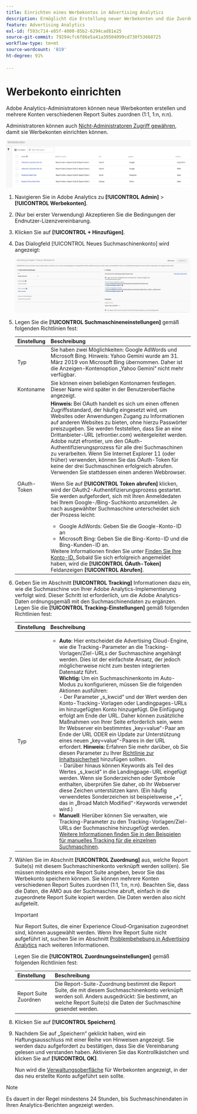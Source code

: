 ```yaml
---
title: Einrichten eines Werbekontos in Advertising Analytics
description: Ermöglicht die Erstellung neuer Werbekonten und die Zuordnung mehrerer Konten zu mehreren Report Suites.
feature: Advertising Analytics
exl-id: f593c714-e85f-4000-85b2-6294cad81e25
source-git-commit: 79294cfc6f86e5a41a39504099cd730f53668725
workflow-type: tm+mt
source-wordcount: '819'
ht-degree: 91%

---
```


# Werbekonto einrichten

Adobe Analytics-Administratoren können neue Werbekonten erstellen und mehrere Konten verschiedenen Report Suites zuordnen (1:1, 1:n, n:n).

Administratoren können auch [Nicht-Administratoren Zugriff gewähren](/help/integrate/c-advertising-analytics/overview.md#section_FCC58EB635954A32990D4E67B52B4369), damit sie Werbekonten einrichten können.

![](assets/aa_accounts.png)

1. Navigieren Sie in Adobe Analytics zu **[!UICONTROL Admin]** > **[!UICONTROL Werbekonten]**.
1. (Nur bei erster Verwendung) Akzeptieren Sie die Bedingungen der Endnutzer-Lizenzvereinbarung.
1. Klicken Sie auf **[!UICONTROL + Hinzufügen]**.
1. Das Dialogfeld [!UICONTROL Neues Suchmaschinenkonto] wird angezeigt:

   ![](assets/aa_new_se_account.png)

1. Legen Sie die **[!UICONTROL Suchmaschineneinstellungen]** gemäß folgenden Richtlinien fest:

   | Einstellung | Beschreibung |
   | --- | --- |
   | Typ | Sie haben zwei Möglichkeiten: Google AdWords und Microsoft Bing.  Hinweis: Yahoo Gemini wurde am 31. März 2019 von Microsoft Bing übernommen. Daher ist die Anzeigen-Kontenoption „Yahoo Gemini“ nicht mehr verfügbar. |
   | Kontoname | Sie können einen beliebigen Kontonamen festlegen. Dieser Name wird später in der Benutzeroberfläche angezeigt. |
   | OAuth-Token | **Hinweis:** Bei OAuth handelt es sich um einen offenen Zugriffsstandard, der häufig eingesetzt wird, um Websites oder Anwendungen Zugang zu Informationen auf anderen Websites zu bieten, ohne hierzu Passwörter preiszugeben. Sie werden feststellen, dass Sie an eine Drittanbieter-URL (efrontier.com) weitergeleitet werden. Adobe nutzt efrontier, um den OAuth-Authentifizierungsprozess für alle drei Suchmaschinen zu verarbeiten. Wenn Sie Internet Explorer 11 (oder früher) verwenden, können Sie das OAuth-Token für keine der drei Suchmaschinen erfolgreich abrufen. Verwenden Sie stattdessen einen anderen Webbrowser.<p>Wenn Sie auf **[!UICONTROL Token abrufen]** klicken, wird der OAuth2-Authentifizierungsprozess gestartet. Sie werden aufgefordert, sich mit Ihren Anmeldedaten bei Ihrem Google-/Bing-Suchkonto anzumelden. Je nach ausgewählter Suchmaschine unterscheidet sich der Prozess leicht: <ul><li>Google AdWords: Geben Sie die Google-Konto-ID an</li><li>Microsoft Bing: Geben Sie die Bing-Konto-ID und die Bing-Kunden-ID an.</li></ul>Weitere Informationen finden Sie unter [Finden Sie Ihre Konto-ID. ](/help/integrate/c-advertising-analytics/c-adanalytics-workflow/aa-locate-account-id.md) Sobald Sie sich erfolgreich angemeldet haben, wird die **[!UICONTROL OAuth-Token]** Feldanzeigen **[!UICONTROL Abrufen]**. |

1. Geben Sie im Abschnitt **[!UICONTROL Tracking]** Informationen dazu ein, wie die Suchmaschine von Ihrer Adobe Analytics-Implementierung verfolgt wird. Dieser Schritt ist erforderlich, um die Adobe Analytics-Daten ordnungsgemäß mit den Suchmaschinendaten zu ergänzen.
Legen Sie die **[!UICONTROL Tracking-Einstellungen]** gemäß folgenden Richtlinien fest:

   | Einstellung | Beschreibung |
   | --- | --- |
   | Typ | <ul><li>**Auto**: Hier entscheidet die Advertising Cloud-Engine, wie die Tracking-Parameter an die Tracking-Vorlagen/Ziel-URLs der Suchmaschine angehängt werden. Dies ist der einfachste Ansatz, der jedoch möglicherweise nicht zum besten integrierten Datensatz führt.<br>**Wichtig:** Um ein Suchmaschinenkonto im Auto-Modus zu konfigurieren, müssen Sie die folgenden Aktionen ausführen:<br>- Der Parameter „s_kwcid“ und der Wert werden den Konto-Tracking-Vorlagen oder Landingpages-URLs im hinzugefügten Konto hinzugefügt. Die Einfügung erfolgt am Ende der URL. Daher können zusätzliche Maßnahmen von Ihrer Seite erforderlich sein, wenn Ihr Webserver ein bestimmtes „key=value“-Paar am Ende der URL ODER ein Update zur Unterstützung eines neuen „key=value“-Paares in der URL erfordert. **Hinweis:** Erfahren Sie mehr darüber, ob Sie diesen Parameter zu Ihrer [Richtlinie zur Inhaltssicherheit](https://experienceleague.adobe.com/docs/id-service/using/reference/csp.html?lang=de) hinzufügen sollten.<br>- Darüber hinaus können Keywords als Teil des Wertes „s_kwcid“ in die Landingpage-URL eingefügt werden. Wenn sie Sonderzeichen oder Symbole enthalten, überprüfen Sie daher, ob Ihr Webserver diese Zeichen unterstützen kann. (Ein häufig verwendetes Sonderzeichen ist beispielsweise „+“, das in „Broad Match Modified“-Keywords verwendet wird.)</li><li>**Manuell**: Hierüber können Sie verwalten, wie Tracking-Parameter zu den Tracking-Vorlagen/Ziel-URLs der Suchmaschine hinzugefügt werden. [Weitere Informationen finden Sie in den Beispielen für manuelles Tracking für die einzelnen Suchmaschinen](/help/integrate/c-advertising-analytics/c-adanalytics-workflow/aa-manual-vs-automatic-tracking.md).</li></ul> |

1. Wählen Sie im Abschnitt **[!UICONTROL Zuordnung]** aus, welche Report Suite(s) mit diesem Suchmaschinenkonto verknüpft werden soll(en). Sie müssen mindestens eine Report Suite angeben, bevor Sie das Werbekonto speichern können. Sie können mehrere Konten verschiedenen Report Suites zuordnen (1:1, 1:n, n:n). Beachten Sie, dass die Daten, die AMO aus der Suchmaschine abruft, einfach in die zugeordnete Report Suite kopiert werden. Die Daten werden also nicht aufgeteilt.

   >[!IMPORTANT]
   >
   >Nur Report Suites, die einer Experience Cloud-Organisation zugeordnet sind, können ausgewählt werden. Wenn Ihre Report Suite nicht aufgeführt ist, suchen Sie im Abschnitt [Problembehebung in Advertising Analytics](/help/integrate/c-advertising-analytics/c-adanalytics-workflow/aa-troubleshooting.md) nach weiteren Informationen.

   Legen Sie die **[!UICONTROL Zuordnungseinstellungen]** gemäß folgenden Richtlinien fest:

   | Einstellung | Beschreibung |
   | --- | --- |
   | Report Suite Zuordnen | Die Report-Suite-Zuordnung bestimmt die Report Suite, die mit diesem Suchmaschinenkonto verknüpft werden soll. Anders ausgedrückt: Sie bestimmt, an welche Report Suite(s) die Daten der Suchmaschine gesendet werden. |


1. Klicken Sie auf **[!UICONTROL Speichern]**.
1. Nachdem Sie auf „Speichern“ geklickt haben, wird ein Haftungsausschluss mit einer Reihe von Hinweisen angezeigt. Sie werden dazu aufgefordert zu bestätigen, dass Sie die Vereinbarung gelesen und verstanden haben. Aktivieren Sie das Kontrollkästchen und klicken Sie auf **[!UICONTROL OK]**.

   Nun wird die [Verwaltungsoberfläche](/help/integrate/c-advertising-analytics/c-adanalytics-workflow/aa-manage-ad-accounts.md) für Werbekonten angezeigt, in der das neu erstellte Konto aufgeführt sein sollte.

>[!NOTE]
>
>Es dauert in der Regel mindestens 24 Stunden, bis Suchmaschinendaten in Ihren Analytics-Berichten angezeigt werden.
